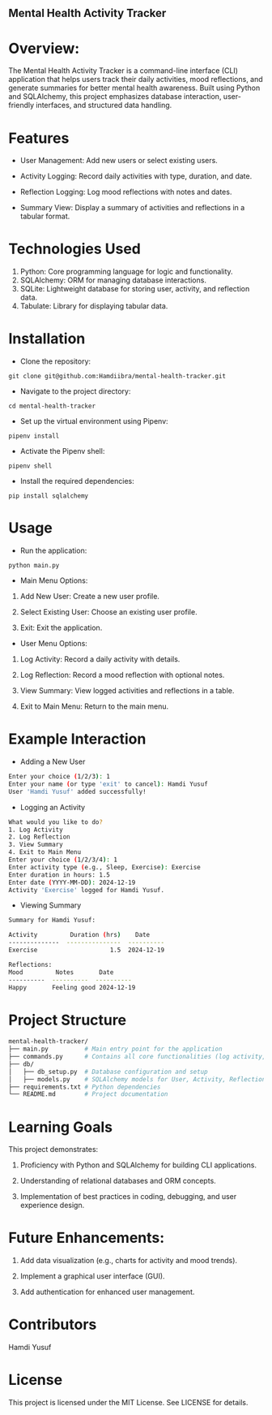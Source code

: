 ## Mental Health Activity Tracker

# Overview:

The Mental Health Activity Tracker is a command-line interface (CLI) application that helps users 
track their daily activities, mood reflections, and generate summaries for better mental health awareness.
Built using Python and SQLAlchemy, this project emphasizes database interaction, user-friendly interfaces, 
and structured data handling.

# Features

- User Management: Add new users or select existing users.

- Activity Logging: Record daily activities with type, duration, and date.

- Reflection Logging: Log mood reflections with notes and dates.

- Summary View: Display a summary of activities and reflections in a tabular format.

# Technologies Used

1. Python: Core programming language for logic and functionality.
2. SQLAlchemy: ORM for managing database interactions.
3. SQLite: Lightweight database for storing user, activity, and reflection data.
4. Tabulate: Library for displaying tabular data.

# Installation

- Clone the repository:

``git clone git@github.com:Hamdiibra/mental-health-tracker.git``

- Navigate to the project directory:

``cd mental-health-tracker``

- Set up the virtual environment using Pipenv:

``pipenv install``

- Activate the Pipenv shell:

``pipenv shell``

- Install the required dependencies:

``pip install sqlalchemy ``

# Usage

- Run the application:

``python main.py``

- Main Menu Options:

1. Add New User: Create a new user profile.

2. Select Existing User: Choose an existing user profile.

3. Exit: Exit the application.

- User Menu Options:

1. Log Activity: Record a daily activity with details.

2. Log Reflection: Record a mood reflection with optional notes.

3. View Summary: View logged activities and reflections in a table.

4. Exit to Main Menu: Return to the main menu.

# Example Interaction
- Adding a New User
```bash
Enter your choice (1/2/3): 1
Enter your name (or type 'exit' to cancel): Hamdi Yusuf
User 'Hamdi Yusuf' added successfully!
```

- Logging an Activity
```bash
What would you like to do?
1. Log Activity
2. Log Reflection
3. View Summary
4. Exit to Main Menu
Enter your choice (1/2/3/4): 1
Enter activity type (e.g., Sleep, Exercise): Exercise
Enter duration in hours: 1.5
Enter date (YYYY-MM-DD): 2024-12-19
Activity 'Exercise' logged for Hamdi Yusuf.
```

- Viewing Summary
```bash
Summary for Hamdi Yusuf:

Activity         Duration (hrs)    Date
--------------  ---------------  ----------
Exercise                    1.5  2024-12-19

Reflections:
Mood         Notes       Date
----------  ----------  ----------
Happy       Feeling good 2024-12-19
```

# Project Structure
```bash
mental-health-tracker/
├── main.py          # Main entry point for the application
├── commands.py      # Contains all core functionalities (log activity, reflections, etc.)
├── db/
│   ├── db_setup.py  # Database configuration and setup
│   ├── models.py    # SQLAlchemy models for User, Activity, Reflection
├── requirements.txt # Python dependencies
└── README.md        # Project documentation
```

# Learning Goals
This project demonstrates:

1. Proficiency with Python and SQLAlchemy for building CLI applications.

2. Understanding of relational databases and ORM concepts.

3. Implementation of best practices in coding, debugging, and user experience design.

# Future Enhancements:

1. Add data visualization (e.g., charts for activity and mood trends).

2. Implement a graphical user interface (GUI).

3. Add authentication for enhanced user management.

# Contributors

Hamdi Yusuf

# License

This project is licensed under the MIT License. See LICENSE for details.

